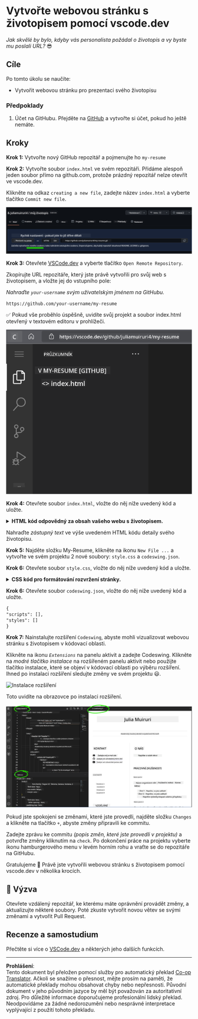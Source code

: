 <!--
CO_OP_TRANSLATOR_METADATA:
{
  "original_hash": "2fcb983b8dbadadb1bc2e97f8c12dac5",
  "translation_date": "2025-08-28T04:24:55+00:00",
  "source_file": "8-code-editor/1-using-a-code-editor/assignment.md",
  "language_code": "cs"
}
-->
# Vytvořte webovou stránku s životopisem pomocí vscode.dev

_Jak skvělé by bylo, kdyby vás personalista požádal o životopis a vy byste mu poslali URL?_ 😎

## Cíle

Po tomto úkolu se naučíte:

- Vytvořit webovou stránku pro prezentaci svého životopisu

### Předpoklady

1. Účet na GitHubu. Přejděte na [GitHub](https://github.com/) a vytvořte si účet, pokud ho ještě nemáte.

## Kroky

**Krok 1:** Vytvořte nový GitHub repozitář a pojmenujte ho `my-resume`

**Krok 2:** Vytvořte soubor `index.html` ve svém repozitáři. Přidáme alespoň jeden soubor přímo na github.com, protože prázdný repozitář nelze otevřít ve vscode.dev.

Klikněte na odkaz `creating a new file`, zadejte název `index.html` a vyberte tlačítko `Commit new file`.

![Vytvoření nového souboru na github.com](../../../../translated_images/new-file-github.com.c886796d800e8056561829a181be1382c5303da9d902d8b2dd82b68a4806e21f.cs.png)

**Krok 3:** Otevřete [VSCode.dev](https://vscode.dev) a vyberte tlačítko `Open Remote Repository`.

Zkopírujte URL repozitáře, který jste právě vytvořili pro svůj web s životopisem, a vložte jej do vstupního pole:

_Nahraďte `your-username` svým uživatelským jménem na GitHubu._

```
https://github.com/your-username/my-resume
```

✅ Pokud vše proběhlo úspěšně, uvidíte svůj projekt a soubor index.html otevřený v textovém editoru v prohlížeči.

![Vytvoření nového souboru](../../../../translated_images/project-on-vscode.dev.e79815a9a95ee7feac72ebe5c941c91279716be37c575dbdbf2f43bea2c7d8b6.cs.png)

**Krok 4:** Otevřete soubor `index.html`, vložte do něj níže uvedený kód a uložte.

<details>
    <summary><b>HTML kód odpovědný za obsah vašeho webu s životopisem.</b></summary>
    
        <html>

            <head>
                <link href="style.css" rel="stylesheet">
                <link rel="stylesheet" href="https://cdnjs.cloudflare.com/ajax/libs/font-awesome/5.15.4/css/all.min.css">
                <title>Vaše jméno sem!</title>
            </head>
            <body>
                <header id="header">
                    <!-- záhlaví životopisu s vaším jménem a titulem -->
                    <h1>Vaše jméno sem!</h1>
                    <hr>
                    Vaše role!
                    <hr>
                </header>
                <main>
                    <article id="mainLeft">
                        <section>
                            <h2>KONTAKT</h2>
                            <!-- kontaktní informace včetně sociálních sítí -->
                            <p>
                                <i class="fa fa-envelope" aria-hidden="true"></i>
                                <a href="mailto:username@domain.top-level domain">Zadejte svůj e-mail zde</a>
                            </p>
                            <p>
                                <i class="fab fa-github" aria-hidden="true"></i>
                                <a href="github.com/yourGitHubUsername">Zadejte své uživatelské jméno zde!</a>
                            </p>
                            <p>
                                <i class="fab fa-linkedin" aria-hidden="true"></i>
                                <a href="linkedin.com/yourLinkedInUsername">Zadejte své uživatelské jméno zde!</a>
                            </p>
                        </section>
                        <section>
                            <h2>DOVEDNOSTI</h2>
                            <!-- vaše dovednosti -->
                            <ul>
                                <li>Dovednost 1!</li>
                                <li>Dovednost 2!</li>
                                <li>Dovednost 3!</li>
                                <li>Dovednost 4!</li>
                            </ul>
                        </section>
                        <section>
                            <h2>VZDĚLÁNÍ</h2>
                            <!-- vaše vzdělání -->
                            <h3>Zadejte svůj obor zde!</h3>
                            <p>
                                Zadejte svou instituci zde!
                            </p>
                            <p>
                                Začátek - Konec
                            </p>
                        </section>            
                    </article>
                    <article id="mainRight">
                        <section>
                            <h2>O MNĚ</h2>
                            <!-- něco o vás -->
                            <p>Napište něco o sobě!</p>
                        </section>
                        <section>
                            <h2>PRACOVNÍ ZKUŠENOSTI</h2>
                            <!-- vaše pracovní zkušenosti -->
                            <h3>Název pozice</h3>
                            <p>
                                Název organizace sem | Měsíc začátku – Měsíc konce
                            </p>
                            <ul>
                                    <li>Úkol 1 - Popište, co jste dělali!</li>
                                    <li>Úkol 2 - Popište, co jste dělali!</li>
                                    <li>Popište výsledky/dopad vašeho přínosu</li>
                                    
                            </ul>
                            <h3>Název pozice 2</h3>
                            <p>
                                Název organizace sem | Měsíc začátku – Měsíc konce
                            </p>
                            <ul>
                                    <li>Úkol 1 - Popište, co jste dělali!</li>
                                    <li>Úkol 2 - Popište, co jste dělali!</li>
                                    <li>Popište výsledky/dopad vašeho přínosu</li>
                                    
                            </ul>
                        </section>
                    </article>
                </main>
            </body>
        </html>
</details>

Nahraďte _zástupný text_ ve výše uvedeném HTML kódu detaily svého životopisu.

**Krok 5:** Najděte složku My-Resume, klikněte na ikonu `New File ...` a vytvořte ve svém projektu 2 nové soubory: `style.css` a `codeswing.json`.

**Krok 6:** Otevřete soubor `style.css`, vložte do něj níže uvedený kód a uložte.

<details>
        <summary><b>CSS kód pro formátování rozvržení stránky.</b></summary>
            
            body {
                font-family: 'Segoe UI', Tahoma, Geneva, Verdana, sans-serif;
                font-size: 16px;
                max-width: 960px;
                margin: auto;
            }
            h1 {
                font-size: 3em;
                letter-spacing: .6em;
                padding-top: 1em;
                padding-bottom: 1em;
            }

            h2 {
                font-size: 1.5em;
                padding-bottom: 1em;
            }

            h3 {
                font-size: 1em;
                padding-bottom: 1em;
            }
            main { 
                display: grid;
                grid-template-columns: 40% 60%;
                margin-top: 3em;
            }
            header {
                text-align: center;
                margin: auto 2em;
            }

            section {
                margin: auto 1em 4em 2em;
            }

            i {
                margin-right: .5em;
            }

            p {
                margin: .2em auto
            }

            hr {
                border: none;
                background-color: lightgray;
                height: 1px;
            }

            h1, h2, h3 {
                font-weight: 100;
                margin-bottom: 0;
            }
            #mainLeft {
                border-right: 1px solid lightgray;
            }
            
</details>

**Krok 6:** Otevřete soubor `codeswing.json`, vložte do něj níže uvedený kód a uložte.

    {
    "scripts": [],
    "styles": []
    }

**Krok 7:** Nainstalujte rozšíření `Codeswing`, abyste mohli vizualizovat webovou stránku s životopisem v kódovací oblasti.

Klikněte na ikonu _`Extensions`_ na panelu aktivit a zadejte Codeswing. Klikněte na _modré tlačítko instalace_ na rozšířeném panelu aktivit nebo použijte tlačítko instalace, které se objeví v kódovací oblasti po výběru rozšíření. Ihned po instalaci rozšíření sledujte změny ve svém projektu 😃.

![Instalace rozšíření](../../../../8-code-editor/images/install-extension.gif)

Toto uvidíte na obrazovce po instalaci rozšíření.

![Codeswing v akci](../../../../translated_images/after-codeswing-extension-pb.0ebddddcf73b550994947a9084e35e2836c713ae13839d49628e3c764c1cfe83.cs.png)

Pokud jste spokojeni se změnami, které jste provedli, najděte složku `Changes` a klikněte na tlačítko `+`, abyste změny připravili ke commitu.

Zadejte zprávu ke commitu _(popis změn, které jste provedli v projektu)_ a potvrďte změny kliknutím na `check`. Po dokončení práce na projektu vyberte ikonu hamburgerového menu v levém horním rohu a vraťte se do repozitáře na GitHubu.

Gratulujeme 🎉 Právě jste vytvořili webovou stránku s životopisem pomocí vscode.dev v několika krocích.

## 🚀 Výzva

Otevřete vzdálený repozitář, ke kterému máte oprávnění provádět změny, a aktualizujte některé soubory. Poté zkuste vytvořit novou větev se svými změnami a vytvořit Pull Request.

## Recenze a samostudium

Přečtěte si více o [VSCode.dev](https://code.visualstudio.com/docs/editor/vscode-web?WT.mc_id=academic-0000-alfredodeza) a některých jeho dalších funkcích.

---

**Prohlášení**:  
Tento dokument byl přeložen pomocí služby pro automatický překlad [Co-op Translator](https://github.com/Azure/co-op-translator). Ačkoli se snažíme o přesnost, mějte prosím na paměti, že automatické překlady mohou obsahovat chyby nebo nepřesnosti. Původní dokument v jeho původním jazyce by měl být považován za autoritativní zdroj. Pro důležité informace doporučujeme profesionální lidský překlad. Neodpovídáme za žádné nedorozumění nebo nesprávné interpretace vyplývající z použití tohoto překladu.